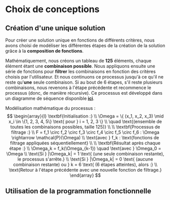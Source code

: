 # Choix de conceptions

## Création d'une unique solution

Pour créer une solution unique en fonctions de différents critères, nous avons choisi de modéliser les différentes étapes de la création de la solution grâce à la **composition de fonctions**. 

Mathématiquement, nous créons un tableau de **125** éléments, chaque élément étant une **combinaison possible**. Nous appliquons ensuite une série de fonctions pour **filtrer** les combinaisons en fonction des critères choisis par l'utilisateur. Et nous continuons ce processus jusqu'à ce qu'il ne reste qu'**une** seule combinaison. Si au bout de 6 étapes, s'il reste plusieurs combinaisons, nous revenons à l'étape précédente et recommence le processus (donc, de manière récursive). Ce processus est développé dans un diagramme de séquence disponible **[ici](Initialisation-de-la-partie.md)**.

Modélisation mathématique du processus :
$$
\begin{array}{l}
\textbf{Initialisation :} \\
\Omega = \{ (x_1, x_2, x_3) \mid x_i \in \{1, 2, 3, 4, 5\} \text{ pour } i = 1, 2, 3 \} \\
\quad \text{(ensemble de toutes les combinaisons possibles, taille 125)} \\
\\
\textbf{Processus de filtrage :} \\
F = f_1 \circ f_2 \circ f_3 \circ f_4 \circ f_5 \circ f_6 : \Omega \rightarrow \mathcal{P}(\Omega) \\
\text{avec } f_k : \text{fonctions de filtrage appliquées séquentiellement} \\
\\
\textbf{Résultat après chaque étape :} \\
\Omega_k = f_k(\Omega_{k-1}) \quad \text{avec } \Omega_0 = \Omega \\
\text{Si } |\Omega_k| = 1 \text{ (une seule combinaison restante), le processus s'arrête.} \\
\text{Si } |\Omega_k| = 0 \text{ (aucune combinaison restante) ou } k = 6 \text{ (6 étapes atteintes), alors :} \\
\text{Retour à l'étape précédente avec une nouvelle fonction de filtrage.}
\end{array}
$$

## Utilisation de la programmation fonctionnelle